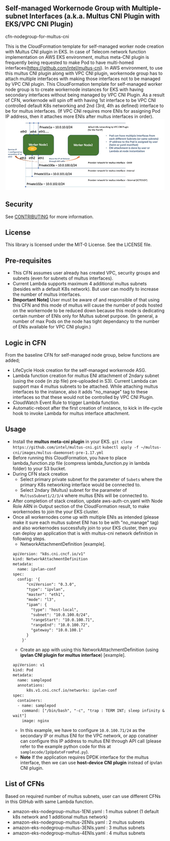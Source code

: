 ## Self-managed Workernode Group with Multiple-subnet Interfaces (a.k.a. Multus CNI Plugin with EKS/VPC CNI Plugin)
cfn-nodegroup-for-multus-cni 

This is the CloudFormation template for self-managed worker node creation with Multus CNI plugin in EKS. In case of Telecom network function implementation on AWS EKS environment, multus meta-CNI plugin is frequently being requested to make Pod to have multi-homed interfaces(https://github.com/intel/multus-cni). In AWS environment, to use this multus CNI plugin along with VPC CNI plugin, workernode group has to attach multiple interfaces with making those interfaces not to be managed by VPC CNI plugin. This CloudFormation template for self-managed worker node group is to create workernode instances for EKS with having secondary interfaces without being managed by VPC CNI Plugin. As a result of CFN, workernode will spin off with having 1st interface to be VPC CNI controlled default K8s networking and 2nd (3rd, 4th as defined) interface to be for multus interfaces. (If VPC CNI requires more ENIs for assigning Pod IP address, then it attaches more ENIs after multus interfaces in order). 
![nodegroup-for-multus-cni](nodegroup-for-multus-cni.jpg)

## Security

See [CONTRIBUTING](CONTRIBUTING.md#security-issue-notifications) for more information.

## License

This library is licensed under the MIT-0 License. See the LICENSE file.

## Pre-requisites
- This CFN assumes user already has created VPC, security groups and subnets (even for subnets of multus interfaces). 
- Current Lambda supports maximum 4 additional multus subnets (besides with a default K8s network). But user can modify to increase the number of multus interfaces. 
- **[Important Note]** User must be aware of and responsible of that using this CFN and this mode of multus will cause the number of pods hosted on the workernode to be reduced down because this mode is dedicating certain number of ENIs only for Multus subnet purpose. 
(In general, a number of max Pods on the node has tight dependancy to the number of ENIs available for VPC CNI plugin.)

## Logic in CFN
From the baseline CFN for self-managed node group, below functions are added;
- LifeCycle Hook creation for the self-managed workernode ASG.
- Lambda function creation for multus ENI attachment of 2ndary subnet (using the code (in zip file) pre-uploaded in S3). Current Lambda can support max 4 multus subnets to be attached. While attaching multus interfaces to the instance, also it adds "no_manage" tag to these interfaces so that these would not be controlled by VPC CNI Plugin. 
- CloudWatch Event Rule to trigger Lambda function. 
- Automatic-reboot after the first creation of instance, to kick in life-cycle hook to invoke Lambda for multus interface attachment. 

## Usage 
- Install the **multus meta-cni plugin** in your EKS.
    `git clone https://github.com/intel/multus-cni.git`
    `kubectl apply -f ~/multus-cni/images/multus-daemonset-pre-1.17.yml`
- Before running this CloudFormation, you have to place lambda_function.zip file (compress lambda_function.py in lambda folder) to your S3 bucket.
- During CFN stack creation
    - Select primary private subnet for the parameter of `Subets` where the primary K8s networking interface would be connected to. 
    - Select 2ndary (Multus) subnet for the parameter of `MultusSubnet1/2/3/4` where multus ENIs will be connected to.
- After completion of stack creation, update aws-auth-cn.yaml with Node Role ARN in Output section of the CloudFormation result, to make workernodes to join the your EKS cluster. 
- Once all workernodes come up with multiple ENIs as intended (please make it sure each multus subnet ENI has to be with "no_manage" tag) and also workernodes successfully join to your EKS cluster, then you can deploy an application that is with multus-cni network definition in following steps. 
    - NetworkAttachmentDefinition [example].
    ```
    apiVersion: "k8s.cni.cncf.io/v1"
    kind: NetworkAttachmentDefinition
    metadata:
      name: ipvlan-conf
    spec:
      config: '{
          "cniVersion": "0.3.0",
          "type": "ipvlan",
          "master": "eth1",
          "mode": "l3",
          "ipam": {
            "type": "host-local",
            "subnet": "10.0.100.0/24",
            "rangeStart": "10.0.100.71",
            "rangeEnd": "10.0.100.72",
            "gateway": "10.0.100.1"
          }
        }'
     ```
     - Create an app with using this NetworkAttachmentDefinition (using **ipvlan CNI plugin for multus interface**) [example].
     ```
     apiVersion: v1
     kind: Pod
     metadata:
       name: samplepod
       annotations:
           k8s.v1.cni.cncf.io/networks: ipvlan-conf
     spec:
       containers:
       - name: samplepod
         command: ["/bin/bash", "-c", "trap : TERM INT; sleep infinity & wait"]
         image: nginx
     ```
     - In this example, we have to configure `10.0.100.71/24` as the secondary IP or multus ENI for the VPC network, or app conatiner can configure this IP address to multus ENI through API call (please refer to the example python code for this at `samplecode/IpUpdateFromPod.py`).
     - **Note** If the application requires DPDK interface for the multus interface, then we can use **host-device CNI plugin** instead of ipvlan CNI plugin. 
 
## List of CFNs
Based on required number of multus subnets, user can use different CFNs in this GitHub with same Lambda function.
- amazon-eks-nodegroup-multus-1ENI.yaml : 1 multus subnet (1 default k8s network and 1 additional multus network)
- amazon-eks-nodegroup-multus-2ENIs.yaml : 2 multus subnets
- amazon-eks-nodegroup-multus-3ENIs.yaml : 3 multus subnets
- amazon-eks-nodegroup-multus-4ENIs.yaml : 4 multus subnets
